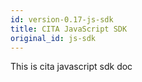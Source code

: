 ```yaml
---
id: version-0.17-js-sdk
title: CITA JavaScript SDK
original_id: js-sdk
---
```

This is cita javascript sdk doc